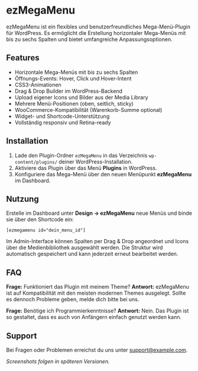 # ezMegaMenu

ezMegaMenu ist ein flexibles und benutzerfreundliches Mega-Menü-Plugin für WordPress. Es ermöglicht die Erstellung horizontaler Mega-Menüs mit bis zu sechs Spalten und bietet umfangreiche Anpassungsoptionen.

## Features
- Horizontale Mega-Menüs mit bis zu sechs Spalten
- Öffnungs-Events: Hover, Click und Hover-Intent
- CSS3-Animationen
- Drag & Drop Builder im WordPress-Backend
- Upload eigener Icons und Bilder aus der Media Library
- Mehrere Menü-Positionen (oben, seitlich, sticky)
- WooCommerce-Kompatibilität (Warenkorb-Summe optional)
- Widget- und Shortcode-Unterstützung
- Vollständig responsiv und Retina-ready

## Installation
1. Lade den Plugin-Ordner `ezMegaMenu` in das Verzeichnis `wp-content/plugins/` deiner WordPress-Installation.
2. Aktiviere das Plugin über das Menü **Plugins** in WordPress.
3. Konfiguriere das Mega-Menü über den neuen Menüpunkt **ezMegaMenu** im Dashboard.

## Nutzung

Erstelle im Dashboard unter **Design → ezMegaMenu** neue Menüs und binde sie über den Shortcode ein:

```
[ezmegamenu id="dein_menu_id"]
```

Im Admin-Interface können Spalten per Drag & Drop angeordnet und Icons über die Medienbibliothek ausgewählt werden. Die Struktur wird automatisch gespeichert und kann jederzeit erneut bearbeitet werden.

## FAQ
**Frage:** Funktioniert das Plugin mit meinem Theme?
**Antwort:** ezMegaMenu ist auf Kompatibilität mit den meisten modernen Themes ausgelegt. Sollte es dennoch Probleme geben, melde dich bitte bei uns.

**Frage:** Benötige ich Programmierkenntnisse?
**Antwort:** Nein. Das Plugin ist so gestaltet, dass es auch von Anfängern einfach genutzt werden kann.

## Support
Bei Fragen oder Problemen erreichst du uns unter [support@example.com](mailto:support@example.com).

*Screenshots folgen in späteren Versionen.*
